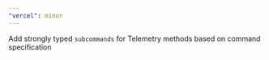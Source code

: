 ```yaml
---
"vercel": minor
---
```


Add strongly typed `subcommands` for Telemetry methods based on command specification
